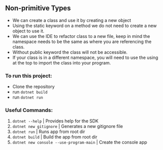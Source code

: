 ## Non-primitive Types

- We can create a class and use it by creating a new object
- Using the static keyword on a method we do not need to create a new object to use it.
- We can use the IDE to refactor class to a new file, keep in mind the namespace needs to be the same as where you are referencing the class.
- Without public keyword the class will not be accessible.
- If your class is in a different namespace, you will need to use the using at the top to import the class into your program.

### To run this project:

- Clone the repository
- run `dotnet build`
- run `dotnet run`

### Useful Commands:

1. `dotnet --help` | Provides help for the SDK
2. `dotnet new gitignore` | Generates a new gitignore file
3. `dotnet run` | Runs app from root dir
4. `dotnet build` | Build the app from root dir
5. `dotnet new console --use-program-main` | Create the console app

